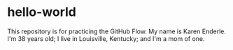 # hello-world
This repository is for practicing the GitHub Flow.
My name is Karen Enderle. I'm 38 years old; I live in Louisville, Kentucky; and I'm a mom of one.
